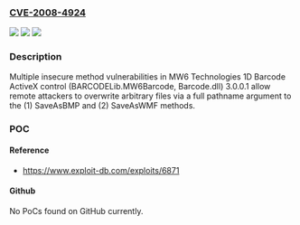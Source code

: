 ### [CVE-2008-4924](https://cve.mitre.org/cgi-bin/cvename.cgi?name=CVE-2008-4924)
![](https://img.shields.io/static/v1?label=Product&message=n%2Fa&color=blue)
![](https://img.shields.io/static/v1?label=Version&message=n%2Fa&color=blue)
![](https://img.shields.io/static/v1?label=Vulnerability&message=n%2Fa&color=brighgreen)

### Description

Multiple insecure method vulnerabilities in MW6 Technologies 1D Barcode ActiveX control (BARCODELib.MW6Barcode, Barcode.dll) 3.0.0.1 allow remote attackers to overwrite arbitrary files via a full pathname argument to the (1) SaveAsBMP and (2) SaveAsWMF methods.

### POC

#### Reference
- https://www.exploit-db.com/exploits/6871

#### Github
No PoCs found on GitHub currently.


